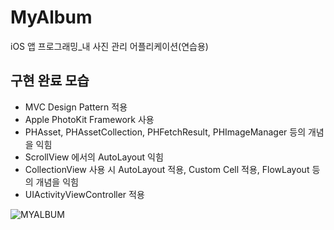 # MyAlbum
iOS 앱 프로그래밍_내 사진 관리 어플리케이션(연습용)

## 구현 완료 모습

- MVC Design Pattern 적용
- Apple PhotoKit Framework 사용
- PHAsset, PHAssetCollection, PHFetchResult, PHImageManager 등의 개념을 익힘
- ScrollView 에서의 AutoLayout 익힘
- CollectionView 사용 시 AutoLayout 적용, Custom Cell 적용, FlowLayout 등의 개념을 익힘
- UIActivityViewController 적용

![MYALBUM](https://user-images.githubusercontent.com/44637101/110229224-2847c900-7f4b-11eb-9b50-2a754bec8dc9.gif)
